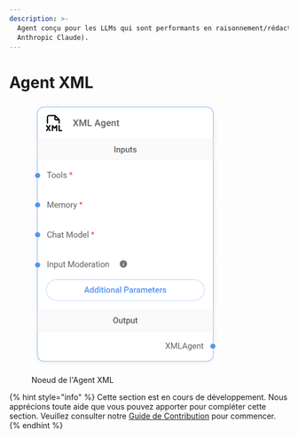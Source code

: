 ```yaml
---
description: >-
  Agent conçu pour les LLMs qui sont performants en raisonnement/rédaction XML (par ex :
  Anthropic Claude).
---
```


# Agent XML

<figure><img src="../../../.gitbook/assets/image (9) (1) (1) (1) (1) (1) (1) (1) (1).png" alt="" width="335"><figcaption><p>Noeud de l'Agent XML</p></figcaption></figure>

{% hint style="info" %}
Cette section est en cours de développement. Nous apprécions toute aide que vous pouvez apporter pour compléter cette section. Veuillez consulter notre [Guide de Contribution](broken-reference) pour commencer.
{% endhint %}